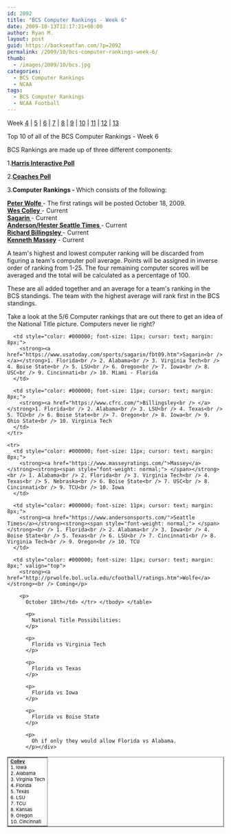 ```yaml
---
id: 2092
title: "BCS Computer Rankings - Week 6"
date: 2009-10-13T12:17:21+00:00
author: Ryan M.
layout: post
guid: https://backseatfan.com/?p=2092
permalink: /2009/10/bcs-computer-rankings-week-6/
thumb:
  - /images/2009/10/bcs.jpg
categories:
  - BCS Computer Rankings
  - NCAA
tags:
  - BCS Computer Rankings
  - NCAA Football
---
```


<div class="entry">
  <p>
    Week <a href="https://backseatfan.com/index.php/2009/10/bcs-computer-rankings">4</a> | <a href="https://backseatfan.com/index.php/2009/10/bcs-computer-rankings-week-5/">5</a> | <a href="https://backseatfan.com/index.php/2009/10/bcs-computer-rankings-week-6/">6</a> | <a href="https://backseatfan.com/index.php/2009/10/bcs-computer-rankings-week-7/">7</a> | <a href="https://backseatfan.com/index.php/2009/10/bcs-computer-rankings-week-8/">8</a> | <a href="https://backseatfan.com/index.php/2009/11/bcs-computer-rankings-week-9/">9</a> | <a href="https://backseatfan.com/index.php/2009/11/bcs-computer-rankings-week-10/">10</a> | <a href="https://backseatfan.com/index.php/2009/11/bcs-computer-rankings-week-11/">11</a> | <a href="https://backseatfan.com/index.php/2009/11/bcs-computer-rankings-week-12/">12</a> | <a href="https://backseatfan.com/index.php/2009/11/bcs-computer-rankings-week-13/">13</a>
  </p>

  <p>
    Top 10 of all of the BCS Computer Rankings - Week 6
  </p>

  <p>
    BCS Rankings are made up of three different components:
  </p>

  <p>
    1.<strong><a href="http://espn.go.com/college-football/rankings/_/poll/5">Harris Interactive Poll</a></strong>
  </p>

  <p>
    2.<strong><a href="http://espn.go.com/college-football/rankings/_/poll/2">Coaches Poll</a></strong>
  </p>

  <p>
    3.<strong>Computer Rankings - </strong>Which consists of the following:
  </p>

  <p>
    <strong><a href="http://prwolfe.bol.ucla.edu/cfootball/ratings.htm">Peter Wolfe </a></strong>- The first ratings will be posted October 18, 2009.<br /> <a href="https://www.colleyrankings.com/"><strong>Wes Colley</strong> </a>- Current<br /> <strong><a href="https://www.usatoday.com/sports/sagarin/fbt09.htm">Sagarin </a></strong>- Current<br /> <strong><a href="https://www.andersonsports.com/">Anderson/Hester Seattle Times </a></strong>- Current<br /> <strong><a href="https://www.cfrc.com/">Richard Billingsley </a></strong>- Current<br /> <strong><a href="https://www.masseyratings.com/">Kenneth Massey</a></strong> - Current
  </p>

  <p>
    A team's highest and lowest computer ranking will be discarded from figuring a team's computer poll average. Points will be assigned in inverse order of ranking from 1-25. The four remaining computer scores will be averaged and the total will be calculated as a percentage of 100.
  </p>

  <p>
    These are all added together and an average for a team's ranking in the BCS standings. The team with the highest average will rank first in the BCS standings.
  </p>

  <p>
    Take a look at the 5/6 Computer rankings that are out there to get an idea of the National Title picture. Computers never lie right?
  </p>

  <table style="cursor: default;" border="1" cellspacing="0" cellpadding="4">
    <tr>
      <td style="color: #000000; font-size: 11px; cursor: text; margin: 8px;">
        <strong><a href="https://www.colleyrankings.com/">Colley</a></strong><br /> 1. Iowa<br /> 2. Alabama<br /> 3. Virginia Tech<br /> 4. Florida<br /> 5. Texas<br /> 6. LSU<br /> 7. TCU<br /> 8. Kansas<br /> 9. Oregon<br /> 10. Cincinnati
      </td>

      <td style="color: #000000; font-size: 11px; cursor: text; margin: 8px;">
        <strong><a href="https://www.usatoday.com/sports/sagarin/fbt09.htm">Sagarin<br /> </a></strong>1. Florida<br /> 2. Alabama<br /> 3. Virginia Tech<br /> 4. Boise State<br /> 5. LSU<br /> 6. Oregon<br /> 7. Iowa<br /> 8. USC<br /> 9. Cincinnati<br /> 10. Miami - Florida
      </td>

      <td style="color: #000000; font-size: 11px; cursor: text; margin: 8px;">
        <strong><a href="https://www.cfrc.com/">Billingsley<br /> </a></strong>1. Florida<br /> 2. Alabama<br /> 3. LSU<br /> 4. Texas<br /> 5. TCU<br /> 6. Boise State<br /> 7. Oregon<br /> 8. Iowa<br /> 9. Ohio State<br /> 10. Virginia Tech
      </td>
    </tr>

    <tr>
      <td style="color: #000000; font-size: 11px; cursor: text; margin: 8px;">
        <strong><a href="https://www.masseyratings.com/">Massey</a></strong><strong><span style="font-weight: normal;"> </span></strong><br /> 1. Alabama<br /> 2. Florida<br /> 3. Virginia Tech<br /> 4. Texas<br /> 5. Nebraska<br /> 6. Boise State<br /> 7. USC<br /> 8. Cincinnati<br /> 9. TCU<br /> 10. Iowa
      </td>

      <td style="color: #000000; font-size: 11px; cursor: text; margin: 8px;">
        <strong><a href="https://www.andersonsports.com/">Seattle Times</a></strong><strong><span style="font-weight: normal;"> </span></strong><br /> 1. Florida<br /> 2. Alabama<br /> 3. Iowa<br /> 4. Boise State<br /> 5. Texas<br /> 6. LSU<br /> 7. Cincinnati<br /> 8. Virginia Tech<br /> 9. Oregon<br /> 10. TCU
      </td>

      <td style="color: #000000; font-size: 11px; cursor: text; margin: 8px;" valign="top">
        <strong><a href="http://prwolfe.bol.ucla.edu/cfootball/ratings.htm">Wolfe</a></strong><br /> Coming</p>

        <p>
          October 18th</td> </tr> </tbody> </table>

          <p>
            National Title Possibilities:
          </p>

          <p>
            Florida vs Virginia Tech
          </p>

          <p>
            Florida vs Texas
          </p>

          <p>
            Florida vs Iowa
          </p>

          <p>
            Florida vs Boise State
          </p>

          <p>
            Oh if only they would allow Florida vs Alabama.
          </p></div>
